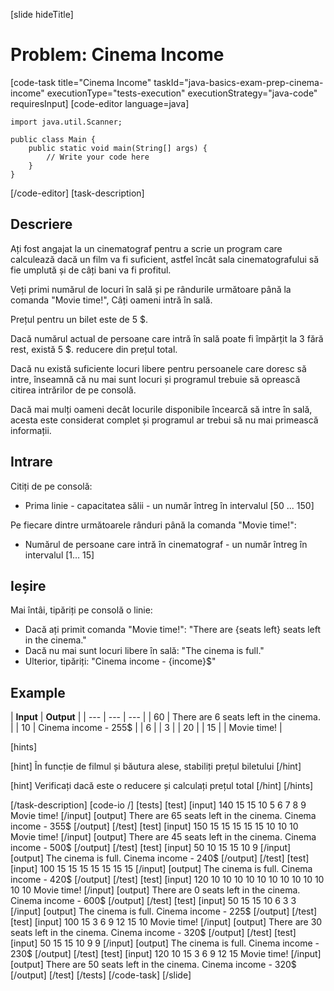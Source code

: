 [slide hideTitle]
# Problem: Cinema Income
[code-task title="Cinema Income" taskId="java-basics-exam-prep-cinema-income" executionType="tests-execution" executionStrategy="java-code" requiresInput]
[code-editor language=java]
```
import java.util.Scanner;

public class Main {
    public static void main(String[] args) {
        // Write your code here
    }
}
```
[/code-editor]
[task-description]

## Descriere
Ați fost angajat la un cinematograf pentru a scrie un program care calculează dacă un film va fi suficient, astfel încât sala cinematografului să fie umplută și de câți bani va fi profitul.

Veți primi numărul de locuri în sală și pe rândurile următoare până la comanda "Movie time!", Câți oameni intră în sală.

Prețul pentru un bilet este de 5 $.

Dacă numărul actual de persoane care intră în sală poate fi împărțit la 3 fără rest, există 5 $. reducere din prețul total.

Dacă nu există suficiente locuri libere pentru persoanele care doresc să intre, înseamnă că nu mai sunt locuri și programul trebuie să oprească citirea intrărilor de pe consolă.

Dacă mai mulți oameni decât locurile disponibile încearcă să intre în sală, acesta este considerat complet și programul ar trebui să nu mai primească informații.

## Intrare
Citiți de pe consolă:
- Prima linie - capacitatea sălii - un număr întreg în intervalul \[50 ... 150\]

Pe fiecare dintre următoarele rânduri până la comanda "Movie time!":
- Numărul de persoane care intră în cinematograf - un număr întreg în intervalul \[1… 15\]

## Ieșire
Mai întâi, tipăriți pe consolă o linie:
- Dacă ați primit comanda "Movie time!": "There are \{seats left\} seats left in the cinema."
- Dacă nu mai sunt locuri libere în sală: "The cinema is full."
- Ulterior, tipăriți: "Cinema income - \{income\}$"

## Example
| **Input** | **Output** | 
| --- | --- | --- |
| 60 | There are 6 seats left in the cinema. | 
| 10 | Cinema income - 255$ | 
| 6 | 
| 3 | 
| 20 | 
| 15 | 
| Movie time! | 

[hints]

[hint]
În funcție de filmul și băutura alese, stabiliți prețul biletului 
[/hint]

[hint]
Verificați dacă este o reducere și calculați prețul total
[/hint]
[/hints]

[/task-description]
[code-io /]
[tests]
[test]
[input]
140
15
15
10
5
6
7
8
9
Movie time!
[/input]
[output]
There are 65 seats left in the cinema.
Cinema income - 355$
[/output]
[/test]
[test]
[input]
150
15
15
15
15
15
10
10
10
Movie time!
[/input]
[output]
There are 45 seats left in the cinema.
Cinema income - 500$
[/output]
[/test]
[test]
[input]
50
10
15
15
10
9
[/input]
[output]
The cinema is full.
Cinema income - 240$
[/output]
[/test]
[test]
[input]
100
15
15
15
15
15
15
15
[/input]
[output]
The cinema is full.
Cinema income - 420$
[/output]
[/test]
[test]
[input]
120
10
10
10
10
10
10
10
10
10
10
10
10
Movie time!
[/input]
[output]
There are 0 seats left in the cinema.
Cinema income - 600$
[/output]
[/test]
[test]
[input]
50
15
15
10
6
3
3
[/input]
[output]
The cinema is full.
Cinema income - 225$
[/output]
[/test]
[test]
[input]
100
15
3
6
9
12
15
10
Movie time!
[/input]
[output]
There are 30 seats left in the cinema.
Cinema income - 320$
[/output]
[/test]
[test]
[input]
50
15
15
10
9
9
[/input]
[output]
The cinema is full.
Cinema income - 230$
[/output]
[/test]
[test]
[input]
120
10
15
3
6
9
12
15
Movie time!
[/input]
[output]
There are 50 seats left in the cinema.
Cinema income - 320$
[/output]
[/test]
[/tests]
[/code-task]
[/slide]
